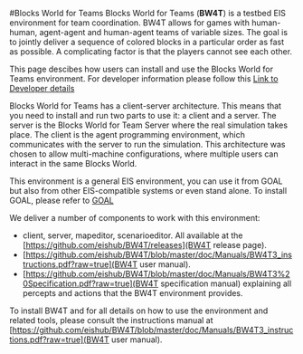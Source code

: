 #Blocks World for Teams
Blocks World for Teams (**BW4T**) is a testbed EIS environment for team coordination. BW4T allows for games with human-human, agent-agent and human-agent teams of variable sizes. The goal is to jointly deliver a sequence of colored blocks in a particular order as fast as possible. A complicating factor is that the players cannot see each other.

This page descibes how users can install and use the Blocks World for Teams environment. 
For developer information please follow this [Link to Developer details](DEVELOPER.md)

Blocks World for Teams has a client-server architecture. This means that you need to install and run two parts to use it: a client and a server. The server is the Blocks World for Team Server where the real simulation takes place. The client is the agent programming environment, which communicates with the server to run the simulation. This architecture was chosen to allow multi-machine configurations, where multiple users can interact in the same Blocks World. 

This environment is a general EIS environment, you can use it from GOAL but also from other EIS-compatible systems or even stand alone. To install GOAL, please refer to [GOAL](http://ii.tudelft.nl/trac/goal)

We deliver a number of components to work with this environment:
 * client, server, mapeditor, scenarioeditor. All available at the [https://github.com/eishub/BW4T/releases](BW4T release page).
 * [https://github.com/eishub/BW4T/blob/master/doc/Manuals/BW4T3_instructions.pdf?raw=true](BW4T user manual).
 * [https://github.com/eishub/BW4T/blob/master/doc/Manuals/BW4T3%20Specification.pdf?raw=true](BW4T specification manual) explaining all percepts and actions that the BW4T environment provides.

To install BW4T and for all details on how to use the environment and related tools, please consult the instructions manual at [https://github.com/eishub/BW4T/blob/master/doc/Manuals/BW4T3_instructions.pdf?raw=true](BW4T user manual).

